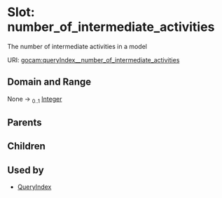 
# Slot: number_of_intermediate_activities

The number of intermediate activities in a model

URI: [gocam:queryIndex__number_of_intermediate_activities](https://w3id.org/gocam/queryIndex__number_of_intermediate_activities)


## Domain and Range

None &#8594;  <sub>0..1</sub> [Integer](types/Integer.md)

## Parents


## Children


## Used by

 * [QueryIndex](QueryIndex.md)
